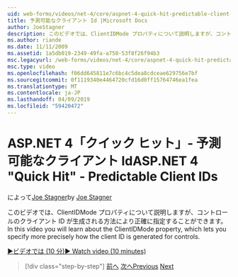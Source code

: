 ```yaml
---
uid: web-forms/videos/net-4/core/aspnet-4-quick-hit-predictable-client-ids
title: 予測可能なクライアント Id |Microsoft Docs
author: JoeStagner
description: このビデオでは、ClientIDMode プロパティについて説明しますが、コントロールのクライアント ID が生成される方法により正確に指定することができます。
ms.author: riande
ms.date: 11/11/2009
ms.assetid: 1a5db019-2349-49fa-a750-53f8f26f94b3
msc.legacyurl: /web-forms/videos/net-4/core/aspnet-4-quick-hit-predictable-client-ids
msc.type: video
ms.openlocfilehash: f06dd645811e7c6bc4c5dea8cdceae629756e7bf
ms.sourcegitcommit: 0f1119340e4464720cfd16d0ff15764746ea1fea
ms.translationtype: MT
ms.contentlocale: ja-JP
ms.lasthandoff: 04/09/2019
ms.locfileid: "59420472"
---
```

# <a name="aspnet-4-quick-hit---predictable-client-ids"></a><span data-ttu-id="2f638-103">ASP.NET 4「クイック ヒット」- 予測可能なクライアント Id</span><span class="sxs-lookup"><span data-stu-id="2f638-103">ASP.NET 4 "Quick Hit" - Predictable Client IDs</span></span>

<span data-ttu-id="2f638-104">によって[Joe Stagner](https://github.com/JoeStagner)</span><span class="sxs-lookup"><span data-stu-id="2f638-104">by [Joe Stagner](https://github.com/JoeStagner)</span></span>

<span data-ttu-id="2f638-105">このビデオでは、ClientIDMode プロパティについて説明しますが、コントロールのクライアント ID が生成される方法により正確に指定することができます。</span><span class="sxs-lookup"><span data-stu-id="2f638-105">In this video you will learn about the ClientIDMode property, which lets you specify more precisely how the client ID is generated for controls.</span></span> 

[<span data-ttu-id="2f638-106">&#9654;ビデオでは (10 分)</span><span class="sxs-lookup"><span data-stu-id="2f638-106">&#9654; Watch video (10 minutes)</span></span>](https://channel9.msdn.com/Blogs/ASP-NET-Site-Videos/aspnet-4-quick-hit-predictable-client-ids)

> [!div class="step-by-step"]
> <span data-ttu-id="2f638-107">[前へ](aspnet-4-quick-hit-clean-webconfig-files.md)
> [次へ](aspnet-4-quick-hit-the-htmlencoder-utility-method.md)</span><span class="sxs-lookup"><span data-stu-id="2f638-107">[Previous](aspnet-4-quick-hit-clean-webconfig-files.md)
[Next](aspnet-4-quick-hit-the-htmlencoder-utility-method.md)</span></span>
